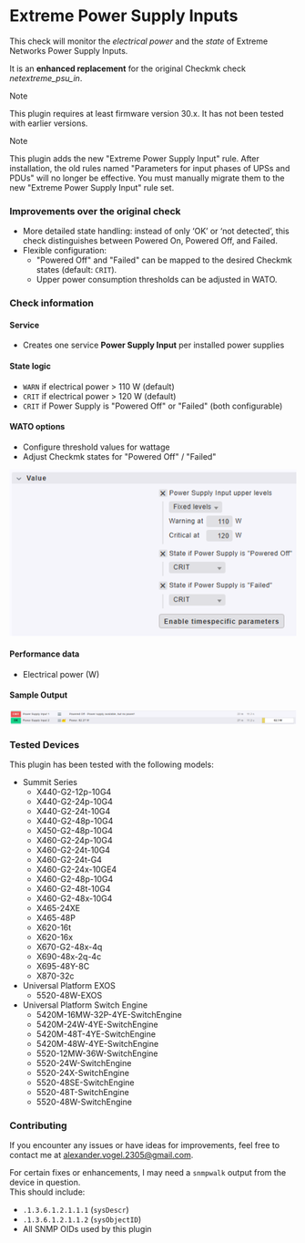 # Extreme Power Supply Inputs

This check will monitor the *electrical power* and the *state* of Extreme Networks Power Supply Inputs.

It is an **enhanced replacement** for the original Checkmk check *netextreme_psu_in*.

> [!note]
> This plugin requires at least firmware version 30.x. It has not been tested with earlier versions.

> [!note]
> This plugin adds the new "Extreme Power Supply Input" rule. After installation, the old rules named "Parameters for input phases of UPSs and PDUs" will no longer be effective. You must manually migrate them to the new "Extreme Power Supply Input" rule set.

### Improvements over the original check
* More detailed state handling: instead of only ‘OK’ or ‘not detected’, this check distinguishes between Powered On, Powered Off, and Failed.
* Flexible configuration:  
  * "Powered Off" and "Failed" can be mapped to the desired Checkmk states (default: `CRIT`).  
  * Upper power consumption thresholds can be adjusted in WATO.  

### Check information
#### Service
- Creates one service **Power Supply Input** per installed power supplies

#### State logic
- `WARN` if electrical power > 110 W (default)
- `CRIT` if electrical power > 120 W (default)
- `CRIT` if Power Supply is "Powered Off" or "Failed" (both configurable)

#### WATO options
- Configure threshold values for wattage
- Adjust Checkmk states for "Powered Off" / "Failed"

![wato](img/wato.png?raw=true "sample ruleset")

#### Performance data
- Electrical power (W)

#### Sample Output

![check](img/check.png?raw=true "sample service output")

### Tested Devices
This plugin has been tested with the following models:

- Summit Series
  - X440-G2-12p-10G4
  - X440-G2-24p-10G4
  - X440-G2-24t-10G4
  - X440-G2-48p-10G4
  - X450-G2-48p-10G4
  - X460-G2-24p-10G4
  - X460-G2-24t-10G4
  - X460-G2-24t-G4
  - X460-G2-24x-10GE4
  - X460-G2-48p-10G4
  - X460-G2-48t-10G4
  - X460-G2-48x-10G4
  - X465-24XE
  - X465-48P
  - X620-16t
  - X620-16x
  - X670-G2-48x-4q
  - X690-48x-2q-4c
  - X695-48Y-8C
  - X870-32c
- Universal Platform EXOS
  - 5520-48W-EXOS
- Universal Platform Switch Engine
  - 5420M-16MW-32P-4YE-SwitchEngine
  - 5420M-24W-4YE-SwitchEngine
  - 5420M-48T-4YE-SwitchEngine
  - 5420M-48W-4YE-SwitchEngine
  - 5520-12MW-36W-SwitchEngine
  - 5520-24W-SwitchEngine
  - 5520-24X-SwitchEngine
  - 5520-48SE-SwitchEngine
  - 5520-48T-SwitchEngine
  - 5520-48W-SwitchEngine

### Contributing
If you encounter any issues or have ideas for improvements, feel free to contact me at alexander.vogel.2305@gmail.com.

For certain fixes or enhancements, I may need a `snmpwalk` output from the device in question.  
This should include:

- `.1.3.6.1.2.1.1.1` (`sysDescr`)  
- `.1.3.6.1.2.1.1.2` (`sysObjectID`)  
- All SNMP OIDs used by this plugin